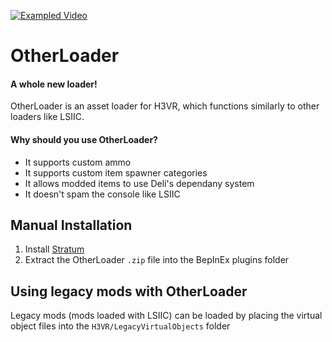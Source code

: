 [![Exampled Video](https://az743702.vo.msecnd.net/cdn/kofi3.png?v=0)](https://ko-fi.com/devyn_myers)
  
# OtherLoader
#### A whole new loader!

OtherLoader is an asset loader for H3VR, which functions similarly to other loaders like LSIIC.

#### Why should you use OtherLoader?
- It supports custom ammo
- It supports custom item spawner categories
- It allows modded items to use Deli's dependany system
- It doesn't spam the console like LSIIC

## Manual Installation
1. Install [Stratum](https://h3vr.thunderstore.io/package/Stratum/Stratum/)
2. Extract the OtherLoader `.zip` file into the BepInEx plugins folder

## Using legacy mods with OtherLoader
Legacy mods (mods loaded with LSIIC) can be loaded by placing the virtual object files into the `H3VR/LegacyVirtualObjects` folder


